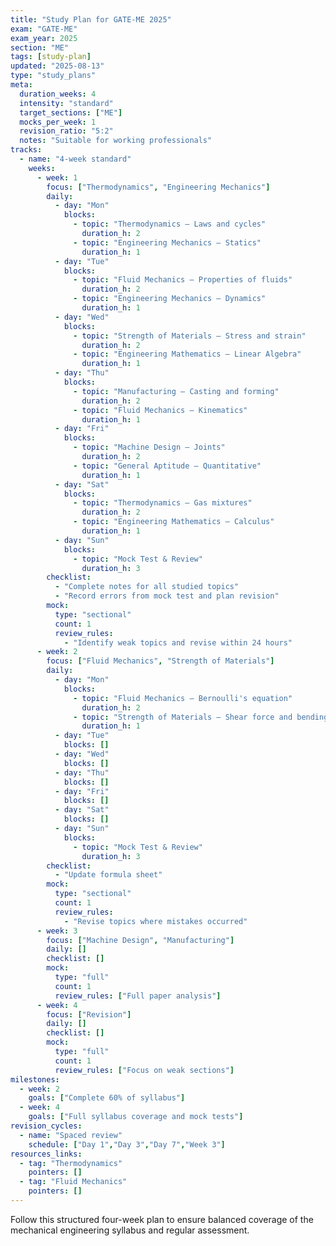 ```yaml
---
title: "Study Plan for GATE-ME 2025"
exam: "GATE-ME"
exam_year: 2025
section: "ME"
tags: [study-plan]
updated: "2025-08-13"
type: "study_plans"
meta:
  duration_weeks: 4
  intensity: "standard"
  target_sections: ["ME"]
  mocks_per_week: 1
  revision_ratio: "5:2"
  notes: "Suitable for working professionals"
tracks:
  - name: "4-week standard"
    weeks:
      - week: 1
        focus: ["Thermodynamics", "Engineering Mechanics"]
        daily:
          - day: "Mon"
            blocks:
              - topic: "Thermodynamics – Laws and cycles"
                duration_h: 2
              - topic: "Engineering Mechanics – Statics"
                duration_h: 1
          - day: "Tue"
            blocks:
              - topic: "Fluid Mechanics – Properties of fluids"
                duration_h: 2
              - topic: "Engineering Mechanics – Dynamics"
                duration_h: 1
          - day: "Wed"
            blocks:
              - topic: "Strength of Materials – Stress and strain"
                duration_h: 2
              - topic: "Engineering Mathematics – Linear Algebra"
                duration_h: 1
          - day: "Thu"
            blocks:
              - topic: "Manufacturing – Casting and forming"
                duration_h: 2
              - topic: "Fluid Mechanics – Kinematics"
                duration_h: 1
          - day: "Fri"
            blocks:
              - topic: "Machine Design – Joints"
                duration_h: 2
              - topic: "General Aptitude – Quantitative"
                duration_h: 1
          - day: "Sat"
            blocks:
              - topic: "Thermodynamics – Gas mixtures"
                duration_h: 2
              - topic: "Engineering Mathematics – Calculus"
                duration_h: 1
          - day: "Sun"
            blocks:
              - topic: "Mock Test & Review"
                duration_h: 3
        checklist:
          - "Complete notes for all studied topics"
          - "Record errors from mock test and plan revision"
        mock:
          type: "sectional"
          count: 1
          review_rules:
            - "Identify weak topics and revise within 24 hours"
      - week: 2
        focus: ["Fluid Mechanics", "Strength of Materials"]
        daily:
          - day: "Mon"
            blocks:
              - topic: "Fluid Mechanics – Bernoulli's equation"
                duration_h: 2
              - topic: "Strength of Materials – Shear force and bending moment"
                duration_h: 1
          - day: "Tue"
            blocks: []
          - day: "Wed"
            blocks: []
          - day: "Thu"
            blocks: []
          - day: "Fri"
            blocks: []
          - day: "Sat"
            blocks: []
          - day: "Sun"
            blocks:
              - topic: "Mock Test & Review"
                duration_h: 3
        checklist:
          - "Update formula sheet"
        mock:
          type: "sectional"
          count: 1
          review_rules:
            - "Revise topics where mistakes occurred"
      - week: 3
        focus: ["Machine Design", "Manufacturing"]
        daily: []
        checklist: []
        mock:
          type: "full"
          count: 1
          review_rules: ["Full paper analysis"]
      - week: 4
        focus: ["Revision"]
        daily: []
        checklist: []
        mock:
          type: "full"
          count: 1
          review_rules: ["Focus on weak sections"]
milestones:
  - week: 2
    goals: ["Complete 60% of syllabus"]
  - week: 4
    goals: ["Full syllabus coverage and mock tests"]
revision_cycles:
  - name: "Spaced review"
    schedule: ["Day 1","Day 3","Day 7","Week 3"]
resources_links:
  - tag: "Thermodynamics"
    pointers: []
  - tag: "Fluid Mechanics"
    pointers: []
---
```


Follow this structured four-week plan to ensure balanced coverage of the mechanical engineering syllabus and regular assessment.